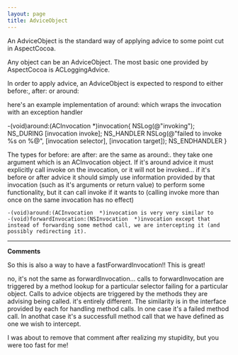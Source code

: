 ```yaml
---
layout: page
title: AdviceObject
---
```


An AdviceObject is the standard way of applying advice to some point cut in AspectCocoa.

Any object can be an AdviceObject.  The most basic one provided by AspectCocoa is ACLoggingAdvice.

In order to apply advice, an AdviceObject is expected to respond to either     before:,     after: or     around:

here's an example implementation of     around: which wraps the invocation with an exception handler
    
-(void)around:(ACInvocation  *)invocation{
    NSLog(@"invoking");
    NS_DURING
        [invocation invoke];
    NS_HANDLER
        NSLog(@"failed to invoke %s on %@",  [invocation selector], [invocation target]);
    NS_ENDHANDLER
}


The types for     before: are     after: are the same as     around:.  they take one argument which is an ACInvocation object.
If it's around advice it must explicitly call invoke on the invocation, or it will not be invoked... if it's before or after advice it should simply use information provided by that invocation (such as it's arguments or return value) to perform some functionality, but it can call invoke if it wants to (calling invoke more than once on the same invocation has no effect)

    -(void)around:(ACInvocation  *)invocation is very very similar to     -(void)forwardInvocation:(NSInvocation  *)invocation except that instead of forwarding some method call, we are intercepting it (and possibly redirecting it).

----

**Comments**

So this is also a way to have a fastForwardInvocation!! This is great!

no, it's not the same as forwardInvocation... calls to forwardInvocation are triggered by a method lookup for a particular selector failing for a particular object.  Calls to advice objects are triggered by the methods they are advising being called.  it's entirely different.  The similarity is in the interface provided  by each for handling method calls.  In one case it's a failed method call. In anothat case it's a successfull method call that we have defined as one we wish to intercept.

I was about to remove that comment after realizing my stupidity, but you were too fast for me!

